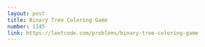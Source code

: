 ```yaml
---
layout: post
title: Binary Tree Coloring Game
number: 1145
link: https://leetcode.com/problems/binary-tree-coloring-game
---
```

